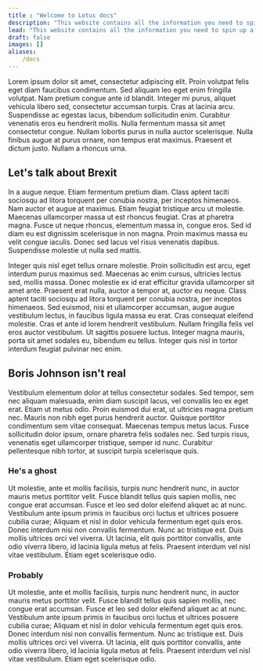 ```yaml
---
title : "Welcome to Lotus docs"
description: "This website contains all the information you need to spin up a Lotus node, become a Filecoin storage provider, or just tinker around with the Filecoin network."
lead: "This website contains all the information you need to spin up a Lotus node, become a Filecoin storage provider, or just tinker around with the Filecoin network."
draft: false
images: []
aliases: 
    /docs
---
```


Lorem ipsum dolor sit amet, consectetur adipiscing elit. Proin volutpat felis eget diam faucibus condimentum. Sed aliquam leo eget enim fringilla volutpat. Nam pretium congue ante id blandit. Integer mi purus, aliquet vehicula libero sed, consectetur accumsan turpis. Cras at lacinia arcu. Suspendisse ac egestas lacus, bibendum sollicitudin enim. Curabitur venenatis eros eu hendrerit mollis. Nulla fermentum massa sit amet consectetur congue. Nullam lobortis purus in nulla auctor scelerisque. Nulla finibus augue at purus ornare, non tempus erat maximus. Praesent et dictum justo. Nullam a rhoncus urna.

## Let's talk about Brexit

In a augue neque. Etiam fermentum pretium diam. Class aptent taciti sociosqu ad litora torquent per conubia nostra, per inceptos himenaeos. Nam auctor et augue at maximus. Etiam feugiat tristique arcu ut molestie. Maecenas ullamcorper massa ut est rhoncus feugiat. Cras at pharetra magna. Fusce ut neque rhoncus, elementum massa in, congue eros. Sed id diam eu est dignissim scelerisque in non magna. Proin maximus massa eu velit congue iaculis. Donec sed lacus vel risus venenatis dapibus. Suspendisse molestie ut nulla sed mattis.

Integer quis nisl eget tellus ornare molestie. Proin sollicitudin est arcu, eget interdum purus maximus sed. Maecenas ac enim cursus, ultricies lectus sed, mollis massa. Donec molestie ex id erat efficitur gravida ullamcorper sit amet ante. Praesent erat nulla, auctor a tempor at, auctor eu neque. Class aptent taciti sociosqu ad litora torquent per conubia nostra, per inceptos himenaeos. Sed euismod, nisi et ullamcorper accumsan, augue augue vestibulum lectus, in faucibus ligula massa eu erat. Cras consequat eleifend molestie. Cras et ante id lorem hendrerit vestibulum. Nullam fringilla felis vel eros auctor vestibulum. Ut sagittis posuere luctus. Integer magna mauris, porta sit amet sodales eu, bibendum eu tellus. Integer quis nisl in tortor interdum feugiat pulvinar nec enim.

## Boris Johnson isn't real

Vestibulum elementum dolor at tellus consectetur sodales. Sed tempor, sem nec aliquam malesuada, enim diam suscipit lacus, vel convallis leo ex eget erat. Etiam ut metus odio. Proin euismod dui erat, ut ultricies magna pretium nec. Mauris non nibh eget purus hendrerit auctor. Quisque porttitor condimentum sem vitae consequat. Maecenas tempus metus lacus. Fusce sollicitudin dolor ipsum, ornare pharetra felis sodales nec. Sed turpis risus, venenatis eget ullamcorper tristique, semper id nunc. Curabitur pellentesque nibh tortor, at suscipit turpis scelerisque quis.

### He's a ghost

Ut molestie, ante et mollis facilisis, turpis nunc hendrerit nunc, in auctor mauris metus porttitor velit. Fusce blandit tellus quis sapien mollis, nec congue erat accumsan. Fusce et leo sed dolor eleifend aliquet ac at nunc. Vestibulum ante ipsum primis in faucibus orci luctus et ultrices posuere cubilia curae; Aliquam et nisl in dolor vehicula fermentum eget quis eros. Donec interdum nisi non convallis fermentum. Nunc ac tristique est. Duis mollis ultrices orci vel viverra. Ut lacinia, elit quis porttitor convallis, ante odio viverra libero, id lacinia ligula metus at felis. Praesent interdum vel nisl vitae vestibulum. Etiam eget scelerisque odio.

### Probably

Ut molestie, ante et mollis facilisis, turpis nunc hendrerit nunc, in auctor mauris metus porttitor velit. Fusce blandit tellus quis sapien mollis, nec congue erat accumsan. Fusce et leo sed dolor eleifend aliquet ac at nunc. Vestibulum ante ipsum primis in faucibus orci luctus et ultrices posuere cubilia curae; Aliquam et nisl in dolor vehicula fermentum eget quis eros. Donec interdum nisi non convallis fermentum. Nunc ac tristique est. Duis mollis ultrices orci vel viverra. Ut lacinia, elit quis porttitor convallis, ante odio viverra libero, id lacinia ligula metus at felis. Praesent interdum vel nisl vitae vestibulum. Etiam eget scelerisque odio.

